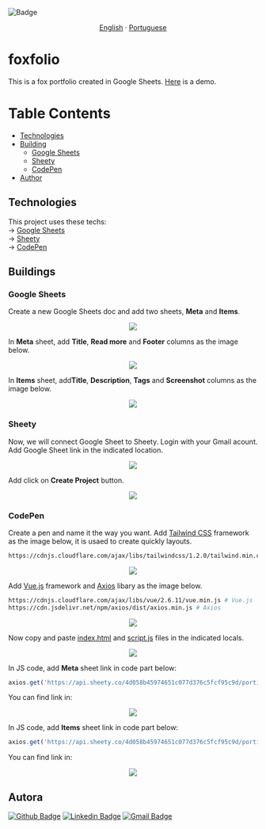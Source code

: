 ![Badge](https://img.shields.io/badge/license-MIT-brightgreen)
<p align="center">
    <a href="README-en.md">English</a>
    ·
    <a href="README.md">Portuguese</a>
 </p>

# foxfolio
This is a fox portfolio created in Google Sheets. <a href="https://codepen.io/3salles/pen/BaKeNzE">Here</a> is a demo.

Table Contents
=================
<!--ts-->
   * [Technologies](#technologies)
   * [Building](#building)
      * [Google Sheets](#google-sheets)
      * [Sheety](#sheety)
      * [CodePen](#codepen)
   * [Author](#author)
<!--te-->
## **Technologies**
This project uses these techs:<br>
-> <a href="https://www.google.com/sheets">Google Sheets</a><br>
-> <a href="https://sheety.co">Sheety</a><br>
-> <a href="https://codepen.io">CodePen</a><br>
## **Buildings**
### **Google Sheets**
Create a new Google Sheets doc and add two sheets, **Meta** and **Items**.
<p align="center">
  <img src="https://github.com/3salles/foxfolio/blob/master/assets/sheets00.png">
</p>

In **Meta** sheet, add **Title**, **Read more** and **Footer** columns as the image below.
<p align="center">
  <img src="https://github.com/3salles/foxfolio/blob/master/assets/sheets01.png">
</p>

In **Items** sheet, add**Title**, **Description**, **Tags** and **Screenshot** columns as the image below.
<p align="center">
  <img src="https://github.com/3salles/foxfolio/blob/master/assets/sheet02.png">
</p>

### **Sheety**
Now, we will connect Google Sheet to Sheety. Login with your Gmail acount.
Add Google Sheet link in the indicated location.
<p align="center">
  <img src="https://github.com/3salles/foxfolio/blob/master/assets/sheety00.png">
</p>

Add click on **Create Project** button.
<p align="center">
  <img src="https://github.com/3salles/foxfolio/blob/master/assets/sheety01.png">
</p>

### **CodePen**
Create a pen and name it the way you want. Add <a href="https://tailwindcss.com">Tailwind CSS</a> framework as the image below, it is usaed to create quickly layouts.
```bash
https://cdnjs.cloudflare.com/ajax/libs/tailwindcss/1.2.0/tailwind.min.css
```
<p align="center">
  <img src="https://github.com/3salles/foxfolio/blob/master/assets/codepen00.png">
</p>

Add <a href="https://vuejs.org">Vue.js</a> framework and <a href="https://github.com/axios/axios">Axios</a> libary as the image below.
```bash
https://cdnjs.cloudflare.com/ajax/libs/vue/2.6.11/vue.min.js # Vue.js
https://cdn.jsdelivr.net/npm/axios/dist/axios.min.js # Axios
```
<p align="center">
  <img src="https://github.com/3salles/foxfolio/blob/master/assets/codepen01.png">
</p>

Now copy and paste <a href="https://github.com/3salles/foxfolio/blob/master/index.html">index.html</a> and <a href="https://github.com/3salles/foxfolio/blob/master/script.js">script.js</a> files in the indicated locals.
<p align="center">
  <img src="https://github.com/3salles/foxfolio/blob/master/assets/codepen02.png">
</p>

In JS code, add **Meta** sheet link in code part below:

```js
axios.get('https://api.sheety.co/4d058b45974651c077d376c5fcf95c9d/portifolio/meta').then(response => (this.meta = response.data.meta[0]))
```
You can find link in:
<p align="center">
  <img src="https://github.com/3salles/foxfolio/blob/master/assets/sheety02.png">
</p>

In JS code, add **Items** sheet link in code part below:

```js
axios.get('https://api.sheety.co/4d058b45974651c077d376c5fcf95c9d/portifolio/items').then(response => (this.items = response.data.items))
```
You can find link in:
<p align="center">
  <img src="https://github.com/3salles/foxfolio/blob/master/assets/sheety03.png">
</p>

## **Autora**
[![Github Badge](https://img.shields.io/badge/-Github-000?style=flat-square&logo=Github&logoColor=white&link=https://github.com/3salles)](https://github.com/3salles)
[![Linkedin Badge](https://img.shields.io/badge/-LinkedIn-blue?style=flat-square&logo=Linkedin&logoColor=white&link=https://www.linkedin.com/in/beatriz-salles-b701a31a6)](https://www.linkedin.com/in/beatriz-salles-b701a31a6/)
[![Gmail Badge](https://img.shields.io/badge/-Gmail-c14438?style=flat-square&logo=Gmail&logoColor=white&link=mailto:beatrizsallesss@gmail.com)](mailto:beatrizsallesss@gmail.com)
